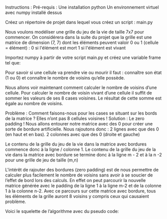 Instructions :
Pré-requis : 
Une installation python
Un environnement virtuel avec numpy installé dessus

Créez un répertoire de projet dans lequel vous créez un script : main.py

Nous voulons modéliser une grille du jeu de la vie de taille 7x7 pour commencer.
On considérera dans la suite du projet que la grille est une matrice de dimension (7, 7) dont les éléments peuvent valoir 0 ou 1 (cellule = élément) :
0 si l'élément est mort
1 si l'élément est vivant

Importez numpy à partir de votre script main.py et créez une variable frame tel que:


Pour savoir si une cellule va prendre vie ou mourir il faut :
connaître son état (1 ou 0) et connaître le nombre de voisins qu’elle possède.

Nous allons voir maintenant comment calculer le nombre de voisins d’une cellule.
Pour calculer le nombre de voisin vivant d’une cellule il suffit de sommer les valeurs de ses 8 cases voisines. Le résultat de cette somme est égale au nombre de voisins.

Problème : Comment faisons-nous pour les cases se situant sur les bords de la matrice ? Elles n’ont pas 8 cellules voisines !
Solution : Le zero padding ! 
Nous allons entourer notre matrice avec des 0 pour créer une sorte de bordure artificielle.
Nous rajoutons donc : 
 2 lignes avec que des 0 (en haut et en bas).
 2 colonnes avec que des 0 (droite et gauche) 

Le contenu de la grille du jeu de la vie dans la matrice avec bordures commence donc à la ligne / colonne 1.
Le contenu de la grille du jeu de la vie dans la matrice avec bordure se termine donc à la ligne  m - 2 et à la n -2 pour une grille de jeu de taille (m,n)

L'intérêt de rajouter des bordures (zero padding) est de nous permettre de calculer plus facilement le nombre de voisins sans avoir à se soucier de l’effet de bord lors des calculs.
En effet on peut parcourir la nouvelle matrice générée avec le padding de la ligne 1 à la ligne m-2 et de la colonne 1 à la colonne n-2.
Avec ce parcours sur cette matrice avec bordure, tous les éléments de la grille auront 8 voisins y compris ceux qui causaient problème.

Voici le squelette de l’algorithme avec du pseudo code:
